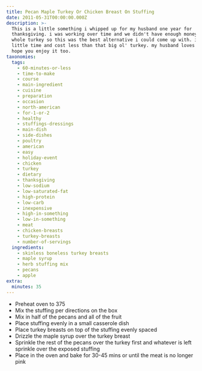 ```yaml
---
title: Pecan Maple Turkey Or Chicken Breast On Stuffing
date: 2011-05-31T00:00:00.000Z
description: >-
  This is a little something i whipped up for my husband one year for
  thanksgiving. i was working over time and we didn't have enough money for a
  whole turkey so this was the best alternative i could come up with. it took
  little time and cost less than that big ol' turkey. my husband loves it! i
  hope you enjoy it too.
taxonomies:
  tags:
    - 60-minutes-or-less
    - time-to-make
    - course
    - main-ingredient
    - cuisine
    - preparation
    - occasion
    - north-american
    - for-1-or-2
    - healthy
    - stuffings-dressings
    - main-dish
    - side-dishes
    - poultry
    - american
    - easy
    - holiday-event
    - chicken
    - turkey
    - dietary
    - thanksgiving
    - low-sodium
    - low-saturated-fat
    - high-protein
    - low-carb
    - inexpensive
    - high-in-something
    - low-in-something
    - meat
    - chicken-breasts
    - turkey-breasts
    - number-of-servings
  ingredients:
    - skinless boneless turkey breasts
    - maple syrup
    - herb stuffing mix
    - pecans
    - apple
extra:
  minutes: 35
---
```

 - Preheat oven to 375
 - Mix the stuffing per directions on the box
 - Mix in half of the pecans and all of the fruit
 - Place stuffing evenly in a small casserole dish
 - Place turkey breasts on top of the stuffing evenly spaced
 - Drizzle the maple syrup over the turkey breast
 - Sprinkle the rest of the pecans over the turkey first and whatever is left sprinkle over the exposed stuffing
 - Place in the oven and bake for 30-45 mins or until the meat is no longer pink
